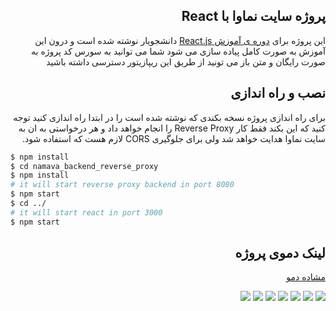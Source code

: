 <div dir="rtl">

## پروژه سایت نماوا با React

این پروژه برای [دوره ی آموزش React.js](https://www.daneshjooyar.com/%d8%af%d9%88%d8%b1%d9%87-%d8%a2%d9%85%d9%88%d8%b2%d8%b4-react-js/) دانشجویار نوشته شده است و درون این آموزش به صورت کامل پیاده سازی می شود شما می توانید به سورس کد پروژه به صورت رایگان و متن باز می تونید از طریق این ریپازیتور دسترسی داشته باشید 
  
## نصب و راه اندازی
برای راه اندازی پروژه نسخه بکندی که نوشته شده است را در ابتدا راه اندازی کنید توجه کنید که این بکند فقط کار Reverse Proxy را انجام خواهد داد و هر درخواستی به ان به سایت نماوا هدایت خواهد شد ولی برای جلوگیری CORS لازم هست که استفاده شود.

</div>

```bash
$ npm install
$ cd namava_backend_reverse_proxy
$ npm install
# it will start reverse proxy backend in port 8080
$ npm start 
$ cd ../
# it will start react in port 3000
$ npm start
```

<div dir="rtl">

##  لینک دموی پروژه
[مشاده دمو](https://www.aparat.com/v/balgK)

![](https://i.ibb.co/rmXjG3R/01.jpg)
![](https://i.ibb.co/BsVBkBw/02.jpg)
![](https://i.ibb.co/0sRsq92/03.jpg)
![](https://i.ibb.co/wJprf6z/04.jpg)
![](https://i.ibb.co/k9yPDwr/05.jpg)
![](https://i.ibb.co/Ns8N9ty/06.jpg)
![](https://i.ibb.co/ZGN7Gr2/07.jpg)

</div>
